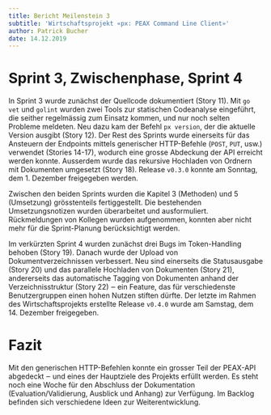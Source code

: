 ```yaml
---
title: Bericht Meilenstein 3
subtitle: 'Wirtschaftsprojekt «px: PEAX Command Line Client»'
author: Patrick Bucher
date: 14.12.2019
---
```


# Sprint 3, Zwischenphase, Sprint 4

In Sprint 3 wurde zunächst der Quellcode dokumentiert (Story 11). Mit `go vet`
und `golint` wurden zwei Tools zur statischen Codeanalyse eingeführt, die
seither regelmässig zum Einsatz kommen, und nur noch selten Probleme meldeten.
Neu dazu kam der Befehl `px version`, der die aktuelle Version ausgibt (Story
12).  Der Rest des Sprints wurde einerseits für das Ansteuern der Endpoints
mittels generischer HTTP-Befehle (`POST`, `PUT`, usw.) verwendet (Stories
14-17), wodurch eine grosse Abdeckung der API erreicht werden konnte. Ausserdem
wurde das rekursive Hochladen von Ordnern mit Dokumenten umgesetzt (Story 18).
Release `v0.3.0` konnte am Sonntag, dem 1. Dezember freigegeben werden.

Zwischen den beiden Sprints wurden die Kapitel 3 (Methoden) und 5 (Umsetzung)
grösstenteils fertiggestellt. Die bestehenden Umsetzungsnotizen wurden
überarbeitet und ausformuliert. Rückmeldungen von Kollegen wurden aufgenommen,
konnten aber nicht mehr für die Sprint-Planung berücksichtigt werden.

Im verkürzten Sprint 4 wurden zunächst drei Bugs im Token-Handling behoben
(Story 19).  Danach wurde der Upload von Dokumentverzeichnissen verbessert. Neu
sind einerseits die Statusausgabe (Story 20) und das parallele Hochladen von
Dokumenten (Story 21), andererseits das automatische Tagging von Dokumenten
anhand der Verzeichnisstruktur (Story 22) ‒ ein Feature, das für verschiedenste
Benutzergruppen einen hohen Nutzen stiften dürfte. Der letzte im Rahmen des
Wirtschaftsprojekts erstellte Release `v0.4.0` wurde am Samstag, dem 14.
Dezember freigegeben.

# Fazit

Mit den generischen HTTP-Befehlen konnte ein grosser Teil der PEAX-API
abgedeckt ‒ und eines der Hauptziele des Projekts erfüllt werden. Es steht noch
eine Woche für den Abschluss der Dokumentation (Evaluation/Validierung,
Ausblick und Anhang) zur Verfügung. Im Backlog befinden sich verschiedene Ideen
zur Weiterentwicklung.
